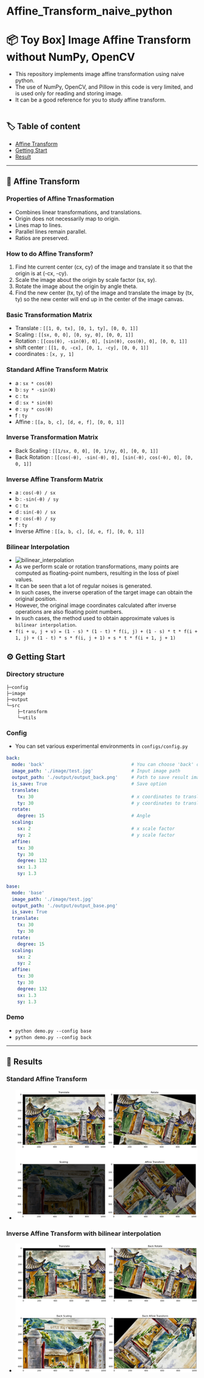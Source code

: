 # Affine_Transform_naive_python
📦 Toy Box] Image Affine Transform without NumPy, OpenCV
==== 
- This repository implements image affine transformation using naive python.
- The use of NumPy, OpenCV, and Pillow in this code is very limited, and is used only for reading and storing image.
- It can be a good reference for you to study affine transform.
<br></br>
## 🏷 Table of content
- [Affine Transform](#AffineTransform)<br>
- [Getting Start](#GettingStart)<br>
- [Result](#Result)<br>
---
## 🦾 Affine Transform <a name = 'AffineTransform'></a>
### Properties of Affine Trnasformation
- Combines linear transformations, and translations.
- Origin does not necessarily map to origin.
- Lines map to lines.
- Parallel lines remain parallel.
- Ratios are preserved.

### How to do Affine Transform?
1. Find hte current center (cx, cy) of the image and translate it so that the origin is at (-cx, -cy).
2. Scale the image about the origin by scale factor (sx, sy).
3. Rotate the image about the origin by angle theta.
4. Find the new center (tx, ty) of the image and translate the image by (tx, ty) so the new center will end up in the center of the image canvas. 

### Basic Transformation Matrix
- Translate : `[[1, 0, tx], [0, 1, ty], [0, 0, 1]]`
- Scaling : `[[sx, 0, 0], [0, sy, 0], [0, 0, 1]]`
- Rotation : `[[cos(θ), -sin(θ), 0], [sin(θ), cos(θ), 0], [0, 0, 1]]`
- shift center : `[[1, 0, -cx], [0, 1, -cy], [0, 0, 1]]`
- coordinates : `[x, y, 1]`

### Standard Affine Transform Matrix
- a : `sx * cos(θ)`
- b : `sy * -sin(θ)`
- c : `tx`
- d : `sx * sin(θ)`
- e : `sy * cos(θ)`
- f : `ty`
- Affine : `[[a, b, c], [d, e, f], [0, 0, 1]]`

### Inverse Transformation Matrix
- Back Scaling : `[[1/sx, 0, 0], [0, 1/sy, 0], [0, 0, 1]]`
- Back Rotation : `[[cos(-θ), -sin(-θ), 0], [sin(-θ), cos(-θ), 0], [0, 0, 1]]`

### Inverse Affine Transform Matrix
- a : `cos(-θ) / sx`
- b : `-sin(-θ) / sy`
- c : `tx`
- d : `sin(-θ) / sx`
- e : `cos(-θ) / sy`
- f : `ty`
- Inverse Affine : `[[a, b, c], [d, e, f], [0, 0, 1]]`

### Bilinear Interpolation
- ![bilinear_interpolation](./image/effect_of_bilinear_interpolation.png)
- As we perform scale or rotation transformations, many points are computed as floating-point numbers, 
  resulting in the loss of pixel values.
- It can be seen that a lot of regular noises is generated.
- In such cases, the inverse operation of the target image can obtain the original position. 
- However, the original image coordinates calculated after inverse operations are also floating point numbers.
- In such cases, the method used to obtain approximate values is `bilinear interpolation`.
- `f(i + u, j + v) = (1 - s) * (1 - t) * f(i, j) + (1 - s) * t * f(i + 1, j) + (1 - t) * s * f(i, j + 1) + s * t * f(i + 1, j + 1)`

## ⚙ Getting Start <a name = 'GettingStart'></a>
### Directory structure
```
├─config
├─image
├─output
└─src
    ├─transform 
    └─utils       
```
### Config
- You can set various experimental environments in `configs/config.py`
``` yaml
back:
  mode: 'back'                                # You can choose 'back' or 'base'. When 'back' mode is selected, scaling becomes bilinear interpolation.
  image_path: './image/test.jpg'              # Input image path
  output_path: './output/output_back.png'     # Path to save result image
  is_save: True                               # Save option
  translate:                                  
    tx: 30                                    # x coordinates to translate
    ty: 30                                    # y coordinates to translate
  rotate:
    degree: 15                                # Angle
  scaling:                                      
    sx: 2                                     # x scale factor
    sy: 2                                     # y scale factor
  affine:
    tx: 30
    ty: 30
    degree: 132
    sx: 1.3
    sy: 1.3

base:
  mode: 'base'
  image_path: './image/test.jpg'
  output_path: './output/output_base.png'
  is_save: True  
  translate:
    tx: 30
    ty: 30
  rotate:
    degree: 15
  scaling:
    sx: 2
    sy: 2
  affine:
    tx: 30
    ty: 30
    degree: 132
    sx: 1.3
    sy: 1.3
```
### Demo
- `python demo.py --config base`
- `python demo.py --config back`
---
## 👀 Results <a name = 'Result'></a>
### Standard Affine Transform
- ![base_result](./image/base_result.png)
### Inverse Affine Transform with bilinear interpolation
- ![back_result](./image/back_result.png)
